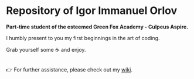 # Repository of Igor Immanuel Orlov
<strong>Part-time student of the esteemed Green Fox Academy - Culpeus Aspire.</strong>

I humbly present to you my first beginnings in the art of coding.

Grab yourself some :coffee: and enjoy.
<br/><br/>

:point_right: For further assistance, please check out my [wiki](https://github.com/green-fox-academy/Leviathan-X/wiki/Repository-Base).
